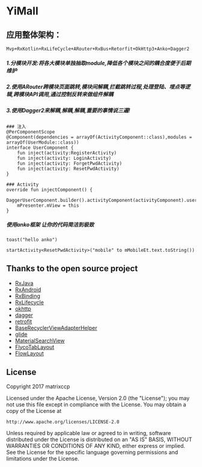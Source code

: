 # YiMall


## 应用整体架构：
    
    Mvp+RxKotlin+RxLifeCycle+ARouter+RxBus+Retorfit+OkHttp3+Anko+Dagger2


##### 1.分模块开发:将各大模块单独抽取module,降低各个模块之间的耦合度便于后期维护

##### 2.使用ARouter跨模块页面跳转,模块间解耦,拦截跳转过程,处理登陆、埋点等逻辑,跨模块API调用,通过控制反转来做组件解耦

##### 3.使用Dagger2来解耦,解耦,解耦,重要的事情说三遍!

    ### 注入
    @PerComponentScope
    @Component(dependencies = arrayOf(ActivityComponent::class),modules = arrayOf(UserModule::class))
    interface UserComponent {
        fun inject(activity:RegisterActivity)
        fun inject(activity: LoginActivity)
        fun inject(activity: ForgetPwdActivity)
        fun inject(activity: ResetPwdActivity)
    }
    
    ### Activity
    override fun injectComponent() {
        DaggerUserComponent.builder().activityComponent(activityComponent).userModule(UserModule()).build().inject(this)
        mPresenter.mView = this
    }

##### 使用anko框架 让你的代码简洁到极致

    toast("hello anko")
    
    startActivity<ResetPwdActivity>("mobile" to mMobileEt.text.toString())
    
## Thanks to the open source project

* [RxJava](https://github.com/ReactiveX/RxJava)
* [RxAndroid](https://github.com/ReactiveX/RxAndroid)
* [RxBinding](https://github.com/JakeWharton/RxBinding)
* [RxLifecycle](https://github.com/trello/RxLifecycle)
* [okhttp](https://github.com/square/okhttp)
* [dagger](https://github.com/square/dagger)
* [retrofit](https://github.com/square/retrofit)
* [BaseRecyclerViewAdapterHelper](https://github.com/CymChad/BaseRecyclerViewAdapterHelper)
* [glide](https://github.com/bumptech/glide)
* [MaterialSearchView](https://github.com/MiguelCatalan/MaterialSearchView)
* [FlycoTabLayout](https://github.com/H07000223/FlycoTabLayout)
* [FlowLayout](https://github.com/hongyangAndroid/FlowLayout)
    
    
    
## License

Copyright 2017 matrixccp

Licensed under the Apache License, Version 2.0 (the "License");
you may not use this file except in compliance with the License.
You may obtain a copy of the License at

    http://www.apache.org/licenses/LICENSE-2.0

Unless required by applicable law or agreed to in writing, software
distributed under the License is distributed on an "AS IS" BASIS,
WITHOUT WARRANTIES OR CONDITIONS OF ANY KIND, either express or implied.
See the License for the specific language governing permissions and
limitations under the License.
